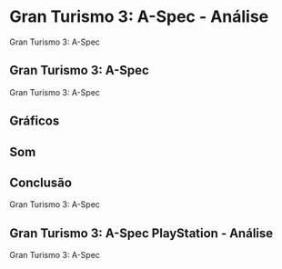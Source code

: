 ---
---

# Gran Turismo 3: A-Spec - Análise

Gran Turismo 3: A-Spec

## Gran Turismo 3: A-Spec

Gran Turismo 3: A-Spec

## Gráficos


## Som

## Conclusão

Gran Turismo 3: A-Spec

## Gran Turismo 3: A-Spec PlayStation - Análise

Gran Turismo 3: A-Spec
